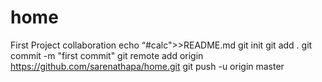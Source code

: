 # home
First Project collaboration
echo “#calc">>README.md
git init
git add .
git commit -m "first commit"
git remote add origin https://github.com/sarenathapa/home.git
git push -u origin master
